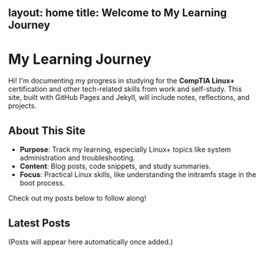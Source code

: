  layout: home
 title: Welcome to My Learning Journey
 ---
 # My Learning Journey

 Hi! I'm documenting my progress in studying for the **CompTIA Linux+** certification and other tech-related skills from work and self-study. This site, built with GitHub Pages and Jekyll, will include notes, reflections, and projects.

 ## About This Site
 - **Purpose**: Track my learning, especially Linux+ topics like system administration and troubleshooting.
 - **Content**: Blog posts, code snippets, and study summaries.
 - **Focus**: Practical Linux skills, like understanding the initramfs stage in the boot process.

 Check out my posts below to follow along!

 ## Latest Posts
 (Posts will appear here automatically once added.)
